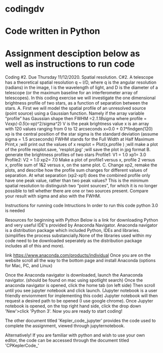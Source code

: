 # codingdv
# Code written in Python 
# Assignment desciption below as well as instructions to run code  

Coding #2. Due Thursday 11/12/2020.
Spatial resolution.
C#2. A telescope has a theoretical spatial resolution q ~ l/D,
where q is the angular resolution (radians) in the image, l is the wavelength of light, and D is the
diameter of a telescope (or the maximum baseline for an interferometer array of telescopes). In this
coding exercise we will investigate the one dimensional brightness profile of two stars, as a function of
separation between the stars.
A. First we will model the spatial profile of an unresolved source (point source) using a Gaussian
function. Namely if the array variable “profile” has Gaussian shape then FWHM =2.*1.18*sigma where
profile = V*exp(-0.5*(x-xp)^2/sigma^2)
V is the peak brightness value
x is an array with 120 values ranging from 0 to 12 arcseconds
 x=0.0 + 0.1*findgen(120)
xp is the central position of the star
sigma is the standard deviation (assume sigma = 1.5 arcseconds)
FWHM stands for the Full Width at Half Maximum
Print,x ;will print out the values of x
resplot = Plot(x,profile ) ;will make a plot of the profile
resplot.save, 'resplot.jpg' ;will save the plot in jpg format
B. generate the brightness profiles of two stars
Profile1: V1 = 1.0 xp1= 3.0
Profile2: V2 = 1.0 xp2= 7.0
Make a plot of profile1 versus x, profile 2 versus x, profile sum of 1&2 versus x, on the same plot.
C. Change xp2, remake the plots, and describe how the profile sum changes for different values of
separation. At what separation (xp2-xp1) does the combined profile only have one peak value, rather
than two peak values? This is the minimum spatial resolution to distinguish two “point sources”, for
which it is no longer possible to tell whether there are one or two sources present. Compare your result
with sigma and also with the FWHM.


Instructions for running code 
Intructions 
In order to run this code python 3.0 is needed 

Resources for beginning with Python
Below is a link for downloading Python and very useful IDE's provided by Anaconda Navigator.
Anaconda navigator is a distribution package which included Python, IDEs and libraries. 
(simplifies the process substancially.None of the libraries used within my code need to be 
downloaded seperately as the distribution package includes all of this and more). 

link
https://www.anaconda.com/products/individual 
Once you are on the website scroll all the way to the bottom page and install Anaconda (options for Mac, PC, and Linux)

Once the Anaconda navigator is downloaded, launch the Aanaconda navigator. (should be found on mac using spotlight search)
Once the anaconda navigator is opened, click the home tab (on left side)
Then scroll until you see jupyter notebook and click launch. (Jupyter notebook is a user friendly 
enviornment for implementing this code)
Jupyter notebook will then request a desired path to be opened (I use google chrome). 
Once Jupyter notebook is opened, on the top right hand side, click the drop down 'New'>click
'Python 3'. Now you are ready to start coding! 

The other document titled 'Kepler_code_jupyter' provides the code used to 
complete the assignment, viewed through jupyternotebook. 

Alternatively! 
If you are familiar with python and wish to use your own editor, 
the code can be accessed through the document titled 'CPKeplerCode_'




